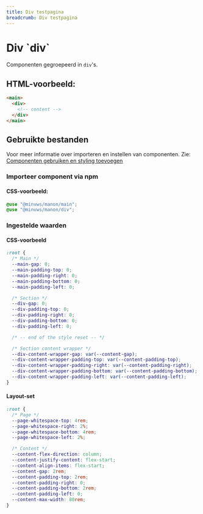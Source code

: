 ```yaml
---
title: Div testpagina
breadcrumb: Div testpagina
---
```


<h1 id="introduction">Div `div`</h1>

Componenten gegroepeerd in `div`'s.

<h2>HTML-voorbeeld:</h2>

```html
<main>
  <div>
    <!-- content -->
  </div>
</main>
```

<h2>Gebruikte bestanden</h2>

Voor meer informatie over importeren en instellen van componenten. Zie: [Componenten gebruiken en styling toevoegen](/documentation/import-styling)

### Importeer component via npm

#### CSS-voorbeeld:

```css
@use "@minvws/manon/main";
@use "@minvws/manon/div";
```

<h3>Ingestelde waarden</h3>

#### CSS-voorbeeld

```css
:root {
  /* Main */
  --main-gap: 0;
  --main-padding-top: 0;
  --main-padding-right: 0;
  --main-padding-bottom: 0;
  --main-padding-left: 0;

  /* Section */
  --div-gap: 0;
  --div-padding-top: 0;
  --div-padding-right: 0;
  --div-padding-bottom: 0;
  --div-padding-left: 0;

  /* -- end of the style reset -- */

  /* Section content wrapper */
  --div-content-wrapper-gap: var(--content-gap);
  --div-content-wrapper-padding-top: var(--content-padding-top);
  --div-content-wrapper-padding-right: var(--content-padding-right);
  --div-content-wrapper-padding-bottom: var(--content-padding-bottom);
  --div-content-wrapper-padding-left: var(--content-padding-left);
}
```

#### Layout-set

```css
:root {
  /* Page */
  --page-whitespace-top: 4rem;
  --page-whitespace-right: 2%;
  --page-whitespace-bottom: 4rem;
  --page-whitespace-left: 2%;

  /* Content */
  --content-flex-direction: column;
  --content-justify-content: flex-start;
  --content-align-items: flex-start;
  --content-gap: 2rem;
  --content-padding-top: 2rem;
  --content-padding-right: 0;
  --content-padding-bottom: 2rem;
  --content-padding-left: 0;
  --content-max-width: 80rem;
}
```

